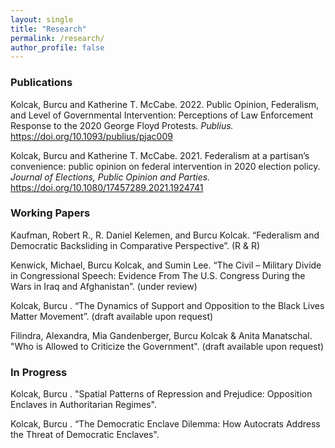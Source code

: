```yaml
---
layout: single
title: "Research"
permalink: /research/
author_profile: false
---
```


### Publications

Kolcak, Burcu and Katherine T. McCabe. 2022. Public Opinion, Federalism, and Level of Governmental Intervention: Perceptions of Law Enforcement Response to the 2020 George Floyd Protests. <i> Publius. </i> https://doi.org/10.1093/publius/pjac009

Kolcak, Burcu and Katherine T. McCabe. 2021. Federalism at a partisan’s convenience: public opinion on federal intervention in 2020 election policy. <i> Journal of Elections, Public Opinion and Parties. </i> https://doi.org/10.1080/17457289.2021.1924741

### Working Papers

Kaufman, Robert  R., R. Daniel  Kelemen,  and  Burcu  Kolcak. “Federalism and Democratic Backsliding in Comparative Perspective”. (R & R)

Kenwick, Michael, Burcu  Kolcak,  and  Sumin  Lee. “The  Civil – Military Divide in Congressional Speech:  Evidence From The U.S. Congress During the Wars in Iraq and Afghanistan”. (under review)

Kolcak, Burcu . “The Dynamics of Support and Opposition to the Black Lives Matter Movement”. (draft available upon request)

Filindra, Alexandra, Mia Gandenberger, Burcu Kolcak & Anita Manatschal. "Who is Allowed to Criticize the Government". (draft available upon request)

### In Progress 

Kolcak, Burcu . "Spatial Patterns of Repression and Prejudice: Opposition Enclaves in Authoritarian Regimes".

Kolcak, Burcu . “The Democratic Enclave Dilemma: How Autocrats Address the Threat of Democratic Enclaves".

